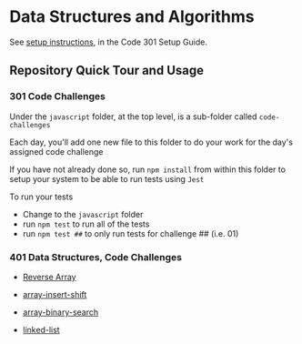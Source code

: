 # Data Structures and Algorithms

See [setup instructions](https://codefellows.github.io/setup-guide/code-301/3-code-challenges), in the Code 301 Setup Guide.

## Repository Quick Tour and Usage

### 301 Code Challenges

Under the `javascript` folder, at the top level, is a sub-folder called `code-challenges`

Each day, you'll add one new file to this folder to do your work for the day's assigned code challenge

If you have not already done so, run `npm install` from within this folder to setup your system to be able to run tests using `Jest`

To run your tests

- Change to the `javascript` folder
- run `npm test` to run all of the tests
- run `npm test ##` to only run tests for challenge ## (i.e. 01)

### 401 Data Structures, Code Challenges


- [Reverse Array](./javascript/code-challenges/array-reverse/README.md)

- [array-insert-shift](./javascript/code-challenges/array-insert-shift/README.md)


- [array-binary-search](./javascript/code-challenges/array-binary-search/README.md)

- [linked-list](./javascript/linked-list/README.md)
